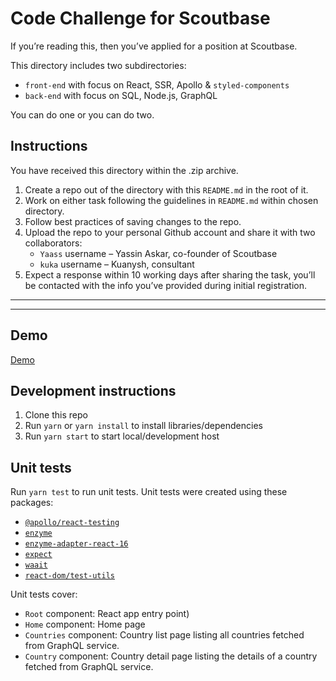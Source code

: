 # Code Challenge for Scoutbase

If you’re reading this, then you’ve applied for a position at Scoutbase.

This directory includes two subdirectories:

- `front-end` with focus on React, SSR, Apollo & `styled-components`
- `back-end` with focus on SQL, Node.js, GraphQL

You can do one or you can do two.

## Instructions

You have received this directory within the .zip archive.

1. Create a repo out of the directory with this `README.md` in the root of it.
2. Work on either task following the guidelines in `README.md` within chosen directory.
3. Follow best practices of saving changes to the repo.
4. Upload the repo to your personal Github account and share it with two collaborators:
    - `Yaass` username – Yassin Askar, co-founder of Scoutbase
    - `kuka` username – Kuanysh, consultant
5. Expect a response within 10 working days after sharing the task, you’ll be contacted with the info you’ve provided during initial registration.

----------------------------------------------
----------------------------------------------

## Demo
[Demo](https://react-world-countries.web.app/)

## Development instructions
1. Clone this repo
2. Run `yarn` or `yarn install` to install libraries/dependencies
3. Run `yarn start` to start local/development host

## Unit tests
Run `yarn test` to run unit tests. Unit tests were created using these packages:
- [`@apollo/react-testing`](https://www.apollographql.com/docs/react/api/react-testing/)
- [`enzyme`](https://airbnb.io/enzyme/)
- [`enzyme-adapter-react-16`](https://airbnb.io/enzyme/docs/installation/react-16.html)
- [`expect`](https://jestjs.io/docs/en/expect.html)
- [`waait`](https://github.com/wesbos/waait)
- [`react-dom/test-utils`](https://reactjs.org/docs/test-utils.html)

Unit tests cover:
- `Root` component: React app entry point)
- `Home` component: Home page
- `Countries` component: Country list page listing all countries fetched from GraphQL service.
- `Country` component: Country detail page listing the details of a country fetched from GraphQL service.
